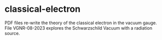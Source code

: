 # classical-electron

PDF files re-write the theory of the classical electron in the vacuum gauge.  
File VGNR-08-2023 explores the Schwarzschild Vacuum with a radiation source.
